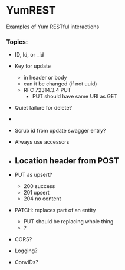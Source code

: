 # YumREST
Examples of Yum RESTful interactions


### Topics:

 - ID, Id, or _id

 - Key for update
    - in header or body
    - can it be changed (if not uuid)
    - RFC 72314.3.4 PUT
      - PUT should have same URI as GET
  
 - Quiet failure for delete?
  - 

 - Scrub id from update swagger entry?

 - Always use accessors

 - Location header from POST
    - 

 - PUT as upsert?
    - 200 success
    - 201 upsert
    - 204 no content

 - PATCH: replaces part of an entity
    - PUT should be replacing whole thing
    - ?

 - CORS?
 - Logging?
 - ConvIDs?
